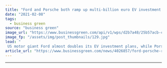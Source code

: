 ```yaml
---
title: "Ford and Porsche both ramp up multi-billion euro EV investment plans"
date: "2021-02-08"
tags: 
  - business green
source: "business green"
image_url: "https://www.businessgreen.com/api/v1/wps/d2b7a48/25b57acb-cd52-4bdb-8329-048bfc41f8c7/3/FORD-MUSTANG-MACH-E-02-185x114.jpg"
image_fp: "/assets/img/post_thumbnails/129.jpg"
lead: "
 US motor giant Ford almost doubles its EV investment plans, while Porsche says 80 per cent of its vehicles sold will be electric in 2030, as European EV market accelerates ..."
article_url: "https://www.businessgreen.com/news/4026857/ford-porsche-ramp-multi-billion-euro-ev-investment-plans"
---
```


---
